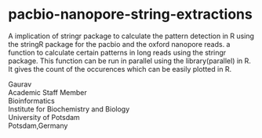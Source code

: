 # pacbio-nanopore-string-extractions
A implication of stringr package to calculate the pattern detection in R using the stringR package for the pacbio and the oxford nanopore reads. a function to calculate certain patterns in long reads using the stringr package. This function can be run in parallel using the library(parallel) in R. It gives the count of the occurences which can be easily plotted in R.

Gaurav \
Academic Staff Member \
Bioinformatics \
Institute for Biochemistry and Biology \
University of Potsdam \
Potsdam,Germany
